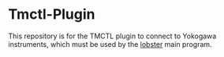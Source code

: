 # Tmctl-Plugin
This repository is for the TMCTL plugin to connect to Yokogawa instruments, which must be used by the [lobster](https://github.com/lotusczp/Lobster) main program.
